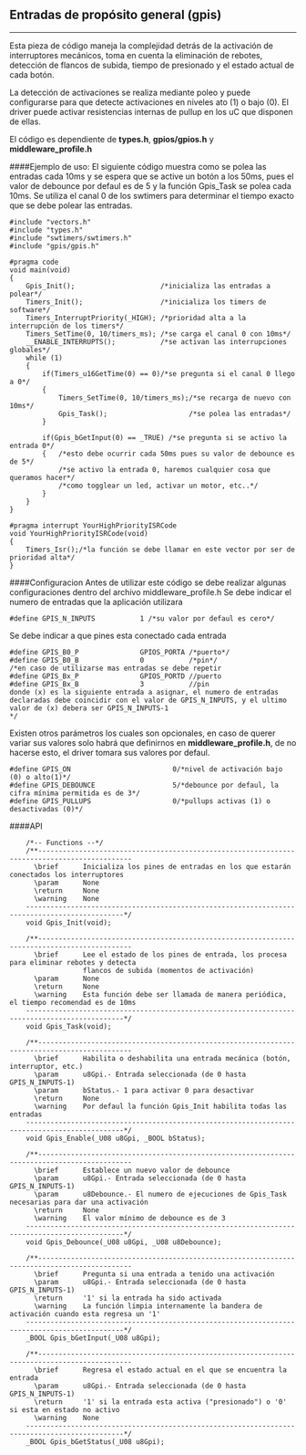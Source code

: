 Entradas de propósito general (gpis)
-----------------------------------
--------
Esta pieza de código maneja la complejidad detrás de la activación de interruptores mecánicos, toma en cuenta la eliminación de rebotes, detección de flancos de subida, tiempo de presionado y el estado actual de cada botón.

La detección de activaciones se realiza mediante poleo y puede configurarse para que detecte activaciones en niveles ato (1) o bajo (0). El driver puede activar resistencias internas de pullup en los uC que disponen de ellas.

El código es dependiente de **types.h**, **gpios/gpios.h** y **middleware_profile.h**


####Ejemplo de uso:
El siguiente código muestra como se polea las entradas cada 10ms y se espera que se active un botón a los 50ms, pues el valor de debounce por defaul es de 5 y la función Gpis_Task se polea cada 10ms. Se utiliza el canal 0 de los swtimers para determinar el tiempo exacto que se debe polear las entradas. 
```
#include "vectors.h"
#include "types.h"
#include "swtimers/swtimers.h"
#include "gpis/gpis.h"

#pragma code
void main(void)
{
    Gpis_Init();  	                 /*inicializa las entradas a polear*/
    Timers_Init();					 /*inicializa los timers de software*/
    Timers_InterruptPriority(_HIGH); /*prioridad alta a la interrupción de los timers*/
    Timers_SetTime(0, 10/timers_ms); /*se carga el canal 0 con 10ms*/
    __ENABLE_INTERRUPTS();           /*se activan las interrupciones globales*/
    while (1)
    {
        if(Timers_u16GetTime(0) == 0)/*se pregunta si el canal 0 llego a 0*/
        {
            Timers_SetTime(0, 10/timers_ms);/*se recarga de nuevo con 10ms*/
            Gpis_Task();					/*se polea las entradas*/
        }

        if(Gpis_bGetInput(0) == _TRUE) /*se pregunta si se activo la entrada 0*/
        {	/*esto debe ocurrir cada 50ms pues su valor de debounce es de 5*/
			/*se activo la entrada 0, haremos cualquier cosa que queramos hacer*/
			/*como togglear un led, activar un motor, etc..*/	
        }
    }
}

#pragma interrupt YourHighPriorityISRCode
void YourHighPriorityISRCode(void)
{
    Timers_Isr();/*la función se debe llamar en este vector por ser de prioridad alta*/
}
```


####Configuracion
Antes de utilizar este código se debe realizar algunas configuraciones dentro del archivo middleware_profile.h
Se debe indicar el numero de entradas que la aplicación utilizara
```
#define GPIS_N_INPUTS           1 /*su valor por defaul es cero*/
```
Se debe indicar a que pines esta conectado cada entrada
```
#define GPIS_B0_P               GPIOS_PORTA /*puerto*/
#define GPIS_B0_B               0			/*pin*/
/*en caso de utilizarse mas entradas se debe repetir 
#define GPIS_Bx_P               GPIOS_PORTD //puerto
#define GPIS_Bx_B               3			//pin
donde (x) es la siguiente entrada a asignar, el numero de entradas declaradas debe coincidir con el valor de GPIS_N_INPUTS, y el ultimo valor de (x) debera ser GPIS_N_INPUTS-1
*/
```

Existen otros parámetros los cuales son opcionales, en caso de querer variar sus valores solo habrá que definirnos en **middleware_profile.h**, de no hacerse esto, el driver tomara sus valores por defaul.
```
#define GPIS_ON                         0/*nivel de activación bajo (0) o alto(1)*/
#define GPIS_DEBOUNCE                   5/*debounce por defaul, la cifra mínima permitida es de 3*/
#define GPIS_PULLUPS                    0/*pullups activas (1) o desactivadas (0)*/
```


####API
```
    /*-- Functions --*/
    /**---------------------------------------------------------------------------------------------
      \brief      Inicializa los pines de entradas en los que estarán conectados los interruptores
      \param	  None
      \return     None
      \warning	  None
    ----------------------------------------------------------------------------------------------*/
    void Gpis_Init(void);

    /**---------------------------------------------------------------------------------------------
      \brief      Lee el estado de los pines de entrada, los procesa para eliminar rebotes y detecta
				  flancos de subida (momentos de activación) 
      \param	  None
      \return     None
      \warning	  Esta función debe ser llamada de manera periódica, el tiempo recomendad es de 10ms
    ----------------------------------------------------------------------------------------------*/
    void Gpis_Task(void);

    /**---------------------------------------------------------------------------------------------
      \brief      Habilita o deshabilita una entrada mecánica (botón, interruptor, etc.)
      \param	  u8Gpi.- Entrada seleccionada (de 0 hasta GPIS_N_INPUTS-1)
      \param      bStatus.- 1 para activar 0 para desactivar
      \return     None
      \warning	  Por defaul la función Gpis_Init habilita todas las entradas
    ----------------------------------------------------------------------------------------------*/
    void Gpis_Enable(_U08 u8Gpi, _BOOL bStatus);
    
    /**---------------------------------------------------------------------------------------------
      \brief      Establece un nuevo valor de debounce
      \param	  u8Gpi.- Entrada seleccionada (de 0 hasta GPIS_N_INPUTS-1)
      \param      u8Debounce.- El numero de ejecuciones de Gpis_Task necesarias para dar una activación
      \return     None
      \warning	  El valor mínimo de debounce es de 3
    ----------------------------------------------------------------------------------------------*/
    void Gpis_Debounce(_U08 u8Gpi, _U08 u8Debounce);

    /**---------------------------------------------------------------------------------------------
      \brief      Pregunta si una entrada a tenido una activación
      \param	  u8Gpi.- Entrada seleccionada (de 0 hasta GPIS_N_INPUTS-1)
      \return     '1' si la entrada ha sido activada
      \warning	  La función limpia internamente la bandera de activación cuando esta regresa un '1'
    ----------------------------------------------------------------------------------------------*/
    _BOOL Gpis_bGetInput(_U08 u8Gpi);

    /**---------------------------------------------------------------------------------------------
      \brief      Regresa el estado actual en el que se encuentra la entrada
      \param	  u8Gpi.- Entrada seleccionada (de 0 hasta GPIS_N_INPUTS-1)
      \return     '1' si la entrada esta activa ("presionado") o '0' si esta en estado no activo
      \warning	  None
    ----------------------------------------------------------------------------------------------*/
    _BOOL Gpis_bGetStatus(_U08 u8Gpi);

``` 